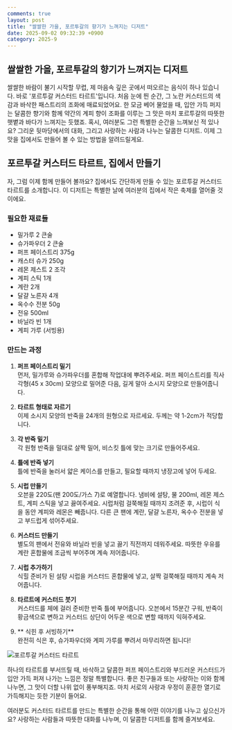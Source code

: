 ```yaml
---
comments: true
layout: post
title: "쌀쌀한 가을, 포르투갈의 향기가 느껴지는 디저트"
date: 2025-09-02 09:32:39 +0900
category: 2025-9
---
```


## 쌀쌀한 가을, 포르투갈의 향기가 느껴지는 디저트

쌀쌀한 바람이 불기 시작할 무렵, 제 마음속 깊은 곳에서 떠오르는 음식이 하나 있습니다. 바로 '포르투갈 커스터드 타르트'입니다. 처음 눈에 띈 순간, 그 노란 커스터드의 색감과 바삭한 패스트리의 조화에 매료되었어요. 한 모금 베어 물었을 때, 입안 가득 퍼지는 달콤한 향기와 함께 약간의 계피 향이 조화를 이루는 그 맛은 마치 포르투갈의 따뜻한 햇볕과 바다가 느껴지는 듯했죠. 혹시, 여러분도 그런 특별한 순간을 느껴보신 적 있나요? 그리운 뒷마당에서의 대화, 그리고 사랑하는 사람과 나누는 달콤한 디저트. 이제 그 맛을 집에서도 만들어 볼 수 있는 방법을 알려드릴게요.

   
## 포르투갈 커스터드 타르트, 집에서 만들기


자, 그럼 이제 함께 만들어 볼까요? 집에서도 간단하게 만들 수 있는 포르투갈 커스터드 타르트를 소개합니다. 이 디저트는 특별한 날에 여러분의 집에서 작은 축제를 열어줄 것이에요.


### 필요한 재료들

- 밀가루 2 큰술
- 슈가파우더 2 큰술
- 퍼프 페이스트리 375g
- 캐스터 슈가 250g
- 레몬 제스트 2 조각
- 계피 스틱 1개
- 계란 2개
- 달걀 노른자 4개
- 옥수수 전분 50g
- 전유 500ml
- 바닐라 빈 1개
- 계피 가루 (서빙용)

   

### 만드는 과정

1. **퍼프 페이스트리 밀기**  
  먼저, 밀가루와 슈가파우더를 혼합해 작업대에 뿌려주세요. 퍼프 페이스트리를 직사각형(45 x 30cm) 모양으로 밀어준 다음, 길게 말아 소시지 모양으로 만들어줍니다.  

2. **타르트 형태로 자르기**  
  이제 소시지 모양의 반죽을 24개의 원형으로 자르세요. 두께는 약 1-2cm가 적당합니다.  

3. **각 반죽 밀기**  
  각 원형 반죽을 밀대로 살짝 밀어, 비스킷 틀에 맞는 크기로 만들어주세요.  

4. **틀에 반죽 넣기**  
  틀에 반죽을 눌러서 얇은 케이스를 만들고, 필요할 때까지 냉장고에 넣어 두세요.

5. **시럽 만들기**  
  오븐을 220도(팬 200도/가스 7)로 예열합니다. 냄비에 설탕, 물 200ml, 레몬 제스트, 계피 스틱을 넣고 끓여주세요. 시럽처럼 걸쭉해질 때까지 조려준 후, 시럽이 식을 동안 계피와 레몬은 빼줍니다. 다른 큰 팬에 계란, 달걀 노른자, 옥수수 전분을 넣고 부드럽게 섞어주세요.

6. **커스터드 만들기**  
  별도의 팬에서 전유와 바닐라 빈을 넣고 끓기 직전까지 데워주세요. 따뜻한 우유를 계란 혼합물에 조금씩 부어주며 계속 저어줍니다.  

7. **시럽 추가하기**  
  식힐 준비가 된 설탕 시럽을 커스터드 혼합물에 넣고, 살짝 걸쭉해질 때까지 계속 저어줍니다. 

8. **타르트에 커스터드 붓기**  
  커스터드를 체에 걸러 준비한 반죽 틀에 부어줍니다. 오븐에서 15분간 구워, 반죽이 황금색으로 변하고 커스터드 상단이 어두운 색으로 변할 때까지 익혀주세요.  

9. ** 식힌 후 서빙하기**  
  완전히 식은 후, 슈가파우더와 계피 가루를 뿌려서 마무리하면 됩니다!


![포르투갈 커스터드 타르트](https://www.themealdb.com/images/media/meals/vmz7gl1614350221.jpg)      


하나의 타르트를 부서뜨릴 때, 바삭하고 달콤한 퍼프 페이스트리와 부드러운 커스터드가 입안 가득 퍼져 나가는 느낌은 정말 특별합니다. 좋은 친구들과 또는 사랑하는 이와 함께 나누면, 그 맛이 더할 나위 없이 풍부해지죠. 마치 서로의 사랑과 우정이 훈훈한 열기로 가득해지는 듯한 기분이 들어요. 

여러분도 커스터드 타르트를 만드는 특별한 순간을 통해 어떤 이야기를 나누고 싶으신가요? 사랑하는 사람들과 따뜻한 대화를 나누며, 이 달콤한 디저트를 함께 즐겨보세요.